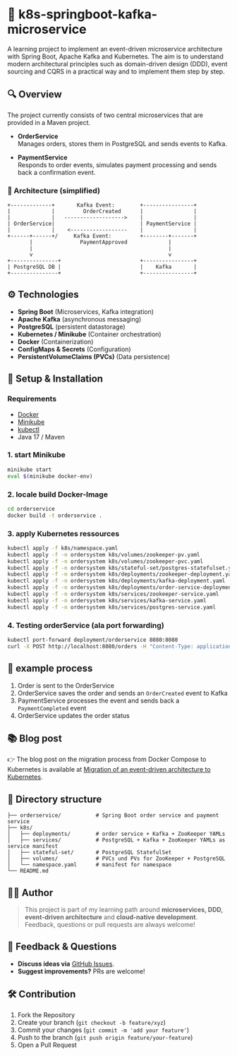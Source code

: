 # 🧠 k8s-springboot-kafka-microservice

A learning project to implement an event-driven microservice architecture with Spring Boot, Apache Kafka and Kubernetes. 
The aim is to understand modern architectural principles such as domain-driven design (DDD), event sourcing and CQRS in a practical way and to implement them step by step.

## 🔍 Overview

The project currently consists of two central microservices that are provided in a Maven project.

- **OrderService**  
  Manages orders, stores them in PostgreSQL and sends events to Kafka.

- **PaymentService**  
  Responds to order events, simulates payment processing and sends back a confirmation event.

### 📌 Architecture (simplified)

```plaintext
+-------------+       Kafka Event:        +----------------+
|             |         OrderCreated      |                |
|             |   ------------------->    |                |
| OrderService|                           | PaymentService |
|             |    <------------------    |                |
+------+------+/     Kafka Event:         +--------+-------+
       |               PaymentApproved             |
       |                                           |
       v                                           v
+---------------+                         +----------------+
| PostgreSQL DB |                         |    Kafka       |
+---------------+                         +----------------+
```

## ⚙️ Technologies

- **Spring Boot** (Microservices, Kafka integration)
- **Apache Kafka** (asynchronous messaging)
- **PostgreSQL** (persistent datastorage)
- **Kubernetes / Minikube** (Container orchestration)
- **Docker** (Containerization)
- **ConfigMaps & Secrets** (Configuration)
- **PersistentVolumeClaims (PVCs)** (Data persistence)

## 🚀 Setup & Installation

### Requirements

- [Docker](https://www.docker.com/)
- [Minikube](https://minikube.sigs.k8s.io/)
- [kubectl](https://kubernetes.io/docs/tasks/tools/)
- Java 17 / Maven

### 1. start Minikube

```bash
minikube start
eval $(minikube docker-env)
```

### 2. locale build Docker-Image

```bash
cd orderservice
docker build -t orderservice .
```

### 3. apply Kubernetes ressources

```bash
kubectl apply -f k8s/namespace.yaml
kubectl apply -f -n ordersystem k8s/volumes/zookeeper-pv.yaml
kubectl apply -f -n ordersystem k8s/volumes/zookeeper-pvc.yaml
kubectl apply -f -n ordersystem k8s/stateful-set/postgres-statefulset.yaml
kubectl apply -f -n ordersystem k8s/deployments/zookeeper-deployment.yaml
kubectl apply -f -n ordersystem k8s/deployments/kafka-deployment.yaml
kubectl apply -f -n ordersystem k8s/deployments/order-service-deployment.yaml
kubectl apply -f -n ordersystem k8s/services/zookeeper-service.yaml
kubectl apply -f -n ordersystem k8s/services/kafka-service.yaml
kubectl apply -f -n ordersystem k8s/services/postgres-service.yaml
```

### 4. Testing orderService (ala port forwarding)

```bash
kubectl port-forward deployment/orderservice 8080:8080
curl -X POST http://localhost:8080/orders -H "Content-Type: application/json" -d '{"orderId":"d3fdf2b2-bb67-4565-933f-3c8c1cf4cc3b","customerId":"123", "amount": 125}'
```

## 🧪 example process

1. Order is sent to the OrderService
2. OrderService saves the order and sends an `OrderCreated` event to Kafka
3. PaymentService processes the event and sends back a `PaymentCompleted` event
4. OrderService updates the order status


## 📚 Blog post

👉 The blog post on the migration process from Docker Compose to Kubernetes is available at [Migration of an event-driven architecture to Kubernetes](https://medium.com/@devripper133127/migration-einer-event-driven-architektur-nach-kubernetes-c488dad461e9?source=friends_link&sk=e85acf6cc0033ec36f3cf310e84e2f63).

## 📂 Directory structure

```plaintext
├── orderservice/           # Spring Boot order service and payment service
├── k8s/
│   ├── deployments/        # order service + Kafka + ZooKeeper YAMLs
│   ├── services/           # PostgreSQL + Kafka + ZooKeeper YAMLs as service manifest
│   ├── stateful-set/       # PostgreSQL StatefulSet
│   ├── volumes/            # PVCs und PVs for ZooKeeper + PostgreSQL
│   └── namespace.yaml      # manifest for namespace
└── README.md
```

## 🧑‍💻 Author

> This project is part of my learning path around **microservices, DDD, event-driven architecture** and **cloud-native development**. Feedback, questions or pull requests are always welcome!

## 💬 Feedback & Questions  
- **Discuss ideas via** [GitHub Issues](https://github.com/k8s-space/k8s-springboot-kafka-microservice/issues).  
- **Suggest improvements?** PRs are welcome!

## 🛠️ Contribution  
1. Fork the Repository  
2. Create your branch (`git checkout -b feature/xyz`)
3. Commit your changes (`git commit -m 'add your feature'`)  
4. Push to the branch (`git push origin feature/your-feature`)
5. Open a Pull Request  
